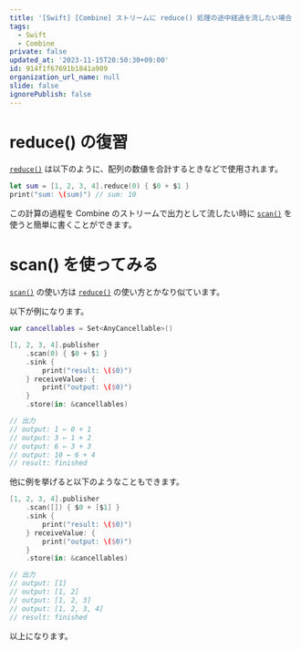 ```yaml
---
title: '[Swift] [Combine] ストリームに reduce() 処理の途中経過を流したい場合 -> scan() を使おう！'
tags:
  - Swift
  - Combine
private: false
updated_at: '2023-11-15T20:50:30+09:00'
id: 914f1f67691b1841a909
organization_url_name: null
slide: false
ignorePublish: false
---
```


# reduce() の復習

[`reduce()`](https://developer.apple.com/documentation/swift/array/2298686-reduce) は以下のように、配列の数値を合計するときなどで使用されます。

```swift
let sum = [1, 2, 3, 4].reduce(0) { $0 + $1 }
print("sum: \(sum)") // sum: 10

```

この計算の過程を Combine のストリームで出力として流したい時に [`scan()`](https://developer.apple.com/documentation/combine/fail/scan(_:_:)) を使うと簡単に書くことができます。

# scan() を使ってみる

[`scan()`](https://developer.apple.com/documentation/combine/fail/scan(_:_:)) の使い方は [`reduce()`](https://developer.apple.com/documentation/swift/array/2298686-reduce) の使い方とかなり似ています。

以下が例になります。

```swift
var cancellables = Set<AnyCancellable>()

[1, 2, 3, 4].publisher
    .scan(0) { $0 + $1 }
    .sink {
        print("result: \($0)")
    } receiveValue: {
        print("output: \($0)")
    }
    .store(in: &cancellables)

// 出力
// output: 1 ← 0 + 1
// output: 3 ← 1 + 2
// output: 6 ← 3 + 3
// output: 10 ← 6 + 4
// result: finished
```

他に例を挙げると以下のようなこともできます。

```swift
[1, 2, 3, 4].publisher
    .scan([]) { $0 + [$1] }
    .sink {
        print("result: \($0)")
    } receiveValue: {
        print("output: \($0)")
    }
    .store(in: &cancellables)

// 出力
// output: [1]
// output: [1, 2]
// output: [1, 2, 3]
// output: [1, 2, 3, 4]
// result: finished
```

以上になります。
